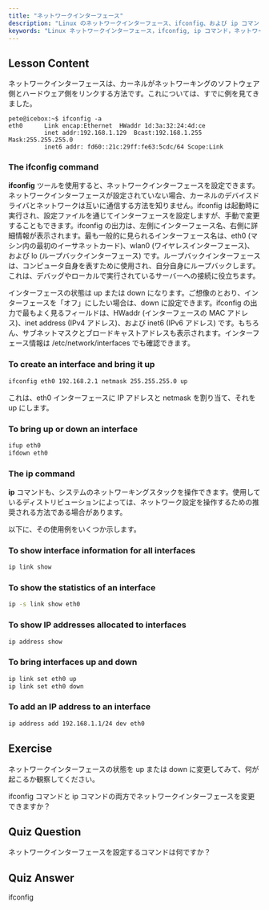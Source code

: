 ```yaml
---
title: "ネットワークインターフェース"
description: "Linux のネットワークインターフェース、ifconfig、および ip コマンドについて学びます。ネットワーク設定の構成と管理方法を理解します。Linux ネットワーキングの旅を始めましょう！"
keywords: "Linux ネットワークインターフェース，ifconfig, ip コマンド，ネットワーク設定，Linux ネットワーキング，初心者，チュートリアル，ガイド"
---
```


## Lesson Content

ネットワークインターフェースは、カーネルがネットワーキングのソフトウェア側とハードウェア側をリンクする方法です。これについては、すでに例を見てきました。

```plaintext
pete@icebox:~$ ifconfig -a
eth0      Link encap:Ethernet  HWaddr 1d:3a:32:24:4d:ce
          inet addr:192.168.1.129  Bcast:192.168.1.255  Mask:255.255.255.0
          inet6 addr: fd60::21c:29ff:fe63:5cdc/64 Scope:Link
```

### The ifconfig command

**ifconfig** ツールを使用すると、ネットワークインターフェースを設定できます。ネットワークインターフェースが設定されていない場合、カーネルのデバイスドライバとネットワークは互いに通信する方法を知りません。ifconfig は起動時に実行され、設定ファイルを通じてインターフェースを設定しますが、手動で変更することもできます。ifconfig の出力は、左側にインターフェース名、右側に詳細情報が表示されます。最も一般的に見られるインターフェース名は、eth0 (マシン内の最初のイーサネットカード)、wlan0 (ワイヤレスインターフェース)、および lo (ループバックインターフェース) です。ループバックインターフェースは、コンピュータ自身を表すために使用され、自分自身にループバックします。これは、デバッグやローカルで実行されているサーバーへの接続に役立ちます。

インターフェースの状態は up または down になります。ご想像のとおり、インターフェースを「オフ」にしたい場合は、down に設定できます。ifconfig の出力で最もよく見るフィールドは、HWaddr (インターフェースの MAC アドレス)、inet address (IPv4 アドレス)、および inet6 (IPv6 アドレス) です。もちろん、サブネットマスクとブロードキャストアドレスも表示されます。インターフェース情報は /etc/network/interfaces でも確認できます。

### To create an interface and bring it up

```bash
ifconfig eth0 192.168.2.1 netmask 255.255.255.0 up
```

これは、eth0 インターフェースに IP アドレスと netmask を割り当て、それを up にします。

### To bring up or down an interface

```bash
ifup eth0
ifdown eth0
```

### The ip command

**ip** コマンドも、システムのネットワーキングスタックを操作できます。使用しているディストリビューションによっては、ネットワーク設定を操作するための推奨される方法である場合があります。

以下に、その使用例をいくつか示します。

### To show interface information for all interfaces

```bash
ip link show
```

### To show the statistics of an interface

```bash
ip -s link show eth0
```

### To show IP addresses allocated to interfaces

```bash
ip address show
```

### To bring interfaces up and down

```bash
ip link set eth0 up
ip link set eth0 down
```

### To add an IP address to an interface

```bash
ip address add 192.168.1.1/24 dev eth0
```

## Exercise

ネットワークインターフェースの状態を up または down に変更してみて、何が起こるか観察してください。

ifconfig コマンドと ip コマンドの両方でネットワークインターフェースを変更できますか？

## Quiz Question

ネットワークインターフェースを設定するコマンドは何ですか？

## Quiz Answer

ifconfig
